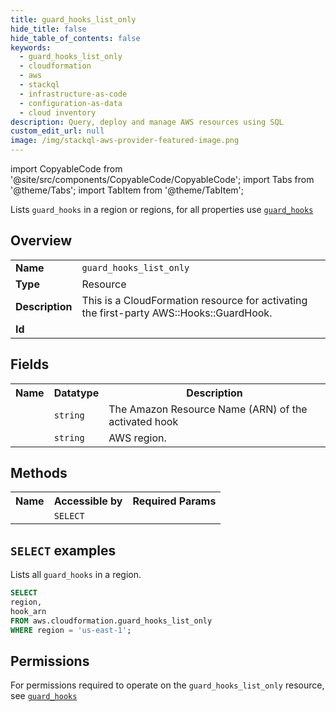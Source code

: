 ```yaml
---
title: guard_hooks_list_only
hide_title: false
hide_table_of_contents: false
keywords:
  - guard_hooks_list_only
  - cloudformation
  - aws
  - stackql
  - infrastructure-as-code
  - configuration-as-data
  - cloud inventory
description: Query, deploy and manage AWS resources using SQL
custom_edit_url: null
image: /img/stackql-aws-provider-featured-image.png
---
```


import CopyableCode from '@site/src/components/CopyableCode/CopyableCode';
import Tabs from '@theme/Tabs';
import TabItem from '@theme/TabItem';

Lists <code>guard_hooks</code> in a region or regions, for all properties use <a href="/services/serviceName/guard_hooks/"><code>guard_hooks</code></a>

## Overview
<table>
<tbody>
<tr><td><b>Name</b></td><td><code>guard_hooks_list_only</code></td></tr>
<tr><td><b>Type</b></td><td>Resource</td></tr>
<tr><td><b>Description</b></td><td>This is a CloudFormation resource for activating the first-party AWS::Hooks::GuardHook.</td></tr>
<tr><td><b>Id</b></td><td><CopyableCode code="aws.cloudformation.guard_hooks_list_only" /></td></tr>
</tbody>
</table>

## Fields
<table>
<tbody>
<tr><th>Name</th><th>Datatype</th><th>Description</th></tr><tr><td><CopyableCode code="hook_arn" /></td><td><code>string</code></td><td>The Amazon Resource Name (ARN) of the activated hook</td></tr>
<tr><td><CopyableCode code="region" /></td><td><code>string</code></td><td>AWS region.</td></tr>
</tbody>
</table>

## Methods

<table>
<tbody>
  <tr>
    <th>Name</th>
    <th>Accessible by</th>
    <th>Required Params</th>
  </tr>
  <tr>
    <td><CopyableCode code="list_resources" /></td>
    <td><code>SELECT</code></td>
    <td><CopyableCode code="region" /></td>
  </tr>
</tbody>
</table>

## `SELECT` examples
Lists all <code>guard_hooks</code> in a region.
```sql
SELECT
region,
hook_arn
FROM aws.cloudformation.guard_hooks_list_only
WHERE region = 'us-east-1';
```


## Permissions

For permissions required to operate on the <code>guard_hooks_list_only</code> resource, see <a href="/services/cloudformation/guard_hooks/#permissions"><code>guard_hooks</code></a>

